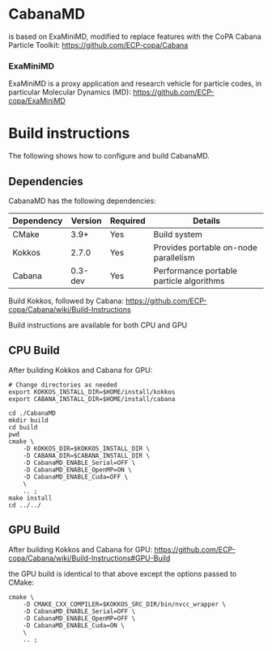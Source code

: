 # CabanaMD

is based on ExaMiniMD, modified to replace features with
the CoPA Cabana Particle Toolkit:
https://github.com/ECP-copa/Cabana


### ExaMiniMD

ExaMiniMD is a proxy application and research vehicle for 
particle codes, in particular Molecular Dynamics (MD): 
https://github.com/ECP-copa/ExaMiniMD



# Build instructions
The following shows how to configure and build CabanaMD.

## Dependencies
CabanaMD has the following dependencies:

|Dependency | Version | Required | Details|
|---------- | ------- |--------  |------- |
|CMake      | 3.9+    | Yes      | Build system
|Kokkos     | 2.7.0   | Yes      | Provides portable on-node parallelism
|Cabana     | 0.3-dev | Yes      | Performance portable particle algorithms


Build Kokkos, followed by Cabana:
https://github.com/ECP-copa/Cabana/wiki/Build-Instructions

Build instructions are available for both CPU and GPU

## CPU Build
After building Kokkos and Cabana for GPU:
```
# Change directories as needed
export KOKKOS_INSTALL_DIR=$HOME/install/kokkos
export CABANA_INSTALL_DIR=$HOME/install/cabana

cd ./CabanaMD
mkdir build
cd build
pwd
cmake \
    -D KOKKOS_DIR=$KOKKOS_INSTALL_DIR \
    -D CABANA_DIR=$CABANA_INSTALL_DIR \
    -D CabanaMD_ENABLE_Serial=OFF \
    -D CabanaMD_ENABLE_OpenMP=ON \
    -D CabanaMD_ENABLE_Cuda=OFF \
    \
    .. ;
make install
cd ../../
```

## GPU Build
After building Kokkos and Cabana for GPU:
https://github.com/ECP-copa/Cabana/wiki/Build-Instructions#GPU-Build

the GPU build is identical to that above except the options passed to CMake:
```
cmake \
    -D CMAKE_CXX_COMPILER=$KOKKOS_SRC_DIR/bin/nvcc_wrapper \
    -D CabanaMD_ENABLE_Serial=OFF \
    -D CabanaMD_ENABLE_OpenMP=OFF \
    -D CabanaMD_ENABLE_Cuda=ON \
    \
    .. ;
```
